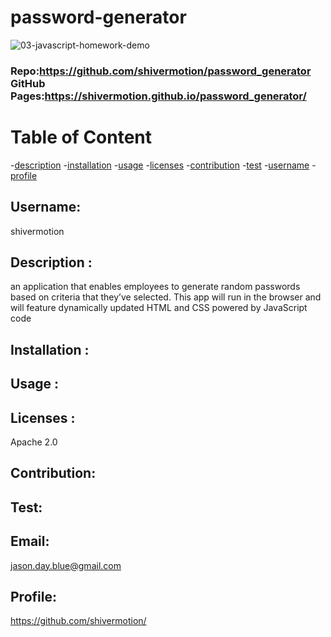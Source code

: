 # password-generator

![03-javascript-homework-demo](https://user-images.githubusercontent.com/75548830/146690740-390e25e4-fc39-45a6-8521-2ee6756748a8.png)

### Repo:https://github.com/shivermotion/password_generator GitHub Pages:https://shivermotion.github.io/password_generator/

# Table of Content

-[description](#description) -[installation](#installation) -[usage](#usage) -[licenses](#licenses) -[contribution](#contribution) -[test](#test) -[username](#username) -[profile](#profile)

## Username:

shivermotion

## Description :

an application that enables employees to generate random passwords based on criteria that they’ve selected. This app will run in the browser and will feature dynamically updated HTML and CSS powered by JavaScript code

## Installation :

## Usage :

## Licenses :

Apache 2.0

## Contribution:

## Test:

## Email:

jason.day.blue@gmail.com

## Profile:

https://github.com/shivermotion/
